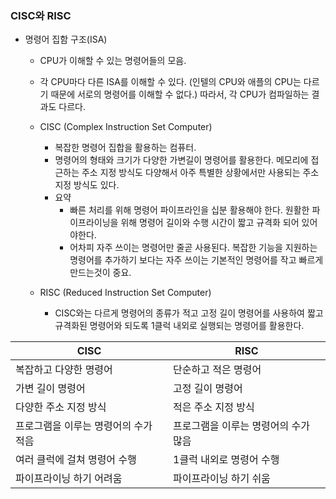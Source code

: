 ### CISC와 RISC

- 명령어 집함 구조(ISA)

  - CPU가 이해할 수 있는 명령어들의 모음.
  - 각 CPU마다 다른 ISA를 이해할 수 있다. (인텔의 CPU와 애플의 CPU는 다르기 때문에 서로의 명령어를 이해할 수 없다.)
    따라서, 각 CPU가 컴파일하는 결과도 다르다.

  - CISC (Complex Instruction Set Computer)

    - 복잡한 명령어 집합을 활용하는 컴퓨터.
    - 명령어의 형태와 크기가 다양한 가변길이 명령어를 활용한다.
      메모리에 접근하는 주소 지정 방식도 다양해서 아주 특별한 상황에서만 사용되는 주소 지정 방식도 있다.
    - 요약
      - 빠른 처리를 위해 명령어 파이프라인을 십분 활용해야 한다.
        원활한 파이프라이닝을 위해 명령어 길이와 수행 시간이 짧고 규격화 되어 있어야한다.
      - 어차피 자주 쓰이는 명령어만 줄곧 사용된다. 복잡한 기능을 지원하는 명령어를 추가하기 보다는 자주 쓰이는 기본적인 명령어를 작고 빠르게 만드는것이 중요.

  - RISC (Reduced Instruction Set Computer)
    - CISC와는 다르게 명령어의 종류가 적고 고정 길이 명령어를 사용하여 짧고 규격화된 명령어와 되도록 1클럭 내외로 실행되는 명령어를 활용한다.

| CISC                                 | RISC                                 |
| ------------------------------------ | ------------------------------------ |
| 복잡하고 다양한 명령어               | 단순하고 적은 명령어                 |
| 가변 길이 명령어                     | 고정 길이 명령어                     |
| 다양한 주소 지정 방식                | 적은 주소 지정 방식                  |
| 프로그램을 이루는 명령어의 수가 적음 | 프로그램을 이루는 명령어의 수가 많음 |
| 여러 클럭에 걸쳐 명령어 수행         | 1클럭 내외로 명령어 수행             |
| 파이프라이닝 하기 어려움             | 파이프라이닝 하기 쉬움               |
